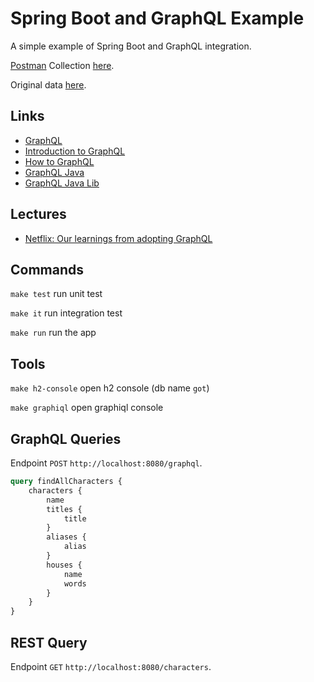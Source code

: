 # Spring Boot and GraphQL Example

A simple example of Spring Boot and GraphQL integration.

[Postman](https://www.postman.com/) Collection [here](docs).

Original data [here](https://github.com/joakimskoog/AnApiOfIceAndFire).

## Links

- [GraphQL](https://graphql.org/)
- [Introduction to GraphQL](https://graphql.org/learn/)
- [How to GraphQL](https://www.howtographql.com/)
- [GraphQL Java](https://www.graphql-java.com/tutorials/getting-started-with-spring-boot/)
- [GraphQL Java Lib](https://www.graphql-java-kickstart.com/spring-boot/)

## Lectures

- [Netflix: Our learnings from adopting GraphQL](https://netflixtechblog.com/our-learnings-from-adopting-graphql-f099de39ae5f)

## Commands

`make test` run unit test

`make it` run integration test

`make run` run the app

## Tools

`make h2-console` open h2 console (db name `got`)

`make graphiql` open graphiql console

## GraphQL Queries

Endpoint `POST` `http://localhost:8080/graphql`.

```graphql
query findAllCharacters {
    characters {
        name
        titles {
            title
        }
        aliases {
            alias
        }
        houses {
            name
            words
        }
    }
}
```

## REST Query

Endpoint `GET` `http://localhost:8080/characters`.